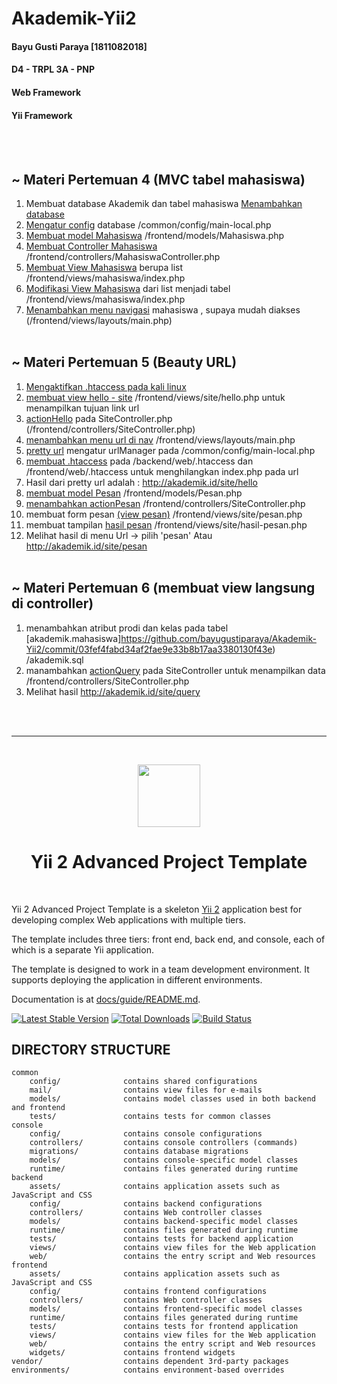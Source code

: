# Akademik-Yii2
#### Bayu Gusti Paraya [1811082018]
#### D4 - TRPL 3A - PNP
#### Web Framework
#### Yii Framework
<br><br>
## ~ Materi Pertemuan 4  (MVC tabel mahasiswa)
1. Membuat database Akademik dan tabel mahasiswa [Menambahkan database](https://github.com/bayugustiparaya/Akademik-Yii2/commit/2be2a0c29db6def2b7a4a4055148ddb8d1fb79dd)
2. [Mengatur config](https://github.com/bayugustiparaya/Akademik-Yii2/commit/15d62b983906de5ece4364c63714b4e709d418cd) database /common/config/main-local.php 
3. [Membuat model Mahasiswa](https://github.com/bayugustiparaya/Akademik-Yii2/commit/a34ca0b276816667db4f20aac532233292c3b71e) /frontend/models/Mahasiswa.php
4. [Membuat Controller Mahasiswa](https://github.com/bayugustiparaya/Akademik-Yii2/commit/0a91332adafca8f861aacbb316d0afd3096afdea)  /frontend/controllers/MahasiswaController.php
5. [Membuat View Mahasiswa](https://github.com/bayugustiparaya/Akademik-Yii2/commit/da8e758c78771285e268ad7a18a1cd157ef84316) berupa list /frontend/views/mahasiswa/index.php
6. [Modifikasi View Mahasiswa](https://github.com/bayugustiparaya/Akademik-Yii2/commit/4aab12f29400501219be12baa879f7434d118e03)  dari list menjadi tabel /frontend/views/mahasiswa/index.php
7. [Menambahkan menu navigasi](https://github.com/bayugustiparaya/Akademik-Yii2/commit/2c5e3f8c84036864b2af461d1ec9812d2c8817cf) mahasiswa , supaya mudah diakses (/frontend/views/layouts/main.php)
<br><br>
## ~ Materi Pertemuan 5  (Beauty URL)
1. [Mengaktifkan .htaccess pada kali linux](http://www.andrianext.web.id/2017/02/mengaktifkan-htaccess-apache-di-linux.html)
2. [membuat view hello - site](https://github.com/bayugustiparaya/Akademik-Yii2/commit/e622d4b54f7b97d77f92719a9a348b12d355e1bc) /frontend/views/site/hello.php untuk menampilkan tujuan link url
3. [actionHello](https://github.com/bayugustiparaya/Akademik-Yii2/commit/daa8946d8bceeffb3de4ddb18b63c63257322e5f) pada SiteController.php (/frontend/controllers/SiteController.php) 
4. [menambahkan menu url di nav](https://github.com/bayugustiparaya/Akademik-Yii2/commit/0f1e2014fc85eea30432d018d6726665c43ff282) /frontend/views/layouts/main.php
5. [pretty url](https://github.com/bayugustiparaya/Akademik-Yii2/commit/3c912ae3260defb78f96ac421bb6106743564c9e) mengatur urlManager pada /common/config/main-local.php
6. [membuat .htaccess](https://github.com/bayugustiparaya/Akademik-Yii2/commit/17b4fe101598eb064b1792982e1b960cacbcc739) pada /backend/web/.htaccess dan /frontend/web/.htaccess untuk menghilangkan index.php pada url
7. Hasil dari pretty url adalah : http://akademik.id/site/hello
8. [membuat model Pesan](https://github.com/bayugustiparaya/Akademik-Yii2/commit/560e0a400628c84d8863232c282bf551a30f800a) /frontend/models/Pesan.php 
9. [menambahkan actionPesan](https://github.com/bayugustiparaya/Akademik-Yii2/commit/ebd3864382de4b2dac1c68c8e7bb106584f7950e) /frontend/controllers/SiteController.php 
10. membuat form pesan [(view pesan)](https://github.com/bayugustiparaya/Akademik-Yii2/commit/0a78711fb82f9700418bf362ea28c9eb8c8e49b9) /frontend/views/site/pesan.php
11. membuat tampilan [hasil pesan](https://github.com/bayugustiparaya/Akademik-Yii2/commit/854571805eb242c128d6456037b075534795922c) /frontend/views/site/hasil-pesan.php
12. Melihat hasil di menu Url -> pilih 'pesan' Atau http://akademik.id/site/pesan
<br><br>
## ~ Materi Pertemuan 6 (membuat view langsung di controller)
1. menambahkan atribut prodi dan kelas pada tabel [akademik.mahasiswa]https://github.com/bayugustiparaya/Akademik-Yii2/commit/03fef4fabd34af2fae9e33b8b17aa3380130f43e) /akademik.sql
2. manambahkan [actionQuery](https://github.com/bayugustiparaya/Akademik-Yii2/commit/b6039e93ddc48d2992cb4c2a05207f093fec919d) pada SiteController untuk menampilkan data /frontend/controllers/SiteController.php
3. Melihat hasil http://akademik.id/site/query

<br><br><hr><br>
<p align="center">
    <a href="https://github.com/yiisoft" target="_blank">
        <img src="https://avatars0.githubusercontent.com/u/993323" height="100px">
    </a>
    <h1 align="center">Yii 2 Advanced Project Template</h1>
    <br>
</p>

Yii 2 Advanced Project Template is a skeleton [Yii 2](http://www.yiiframework.com/) application best for
developing complex Web applications with multiple tiers.

The template includes three tiers: front end, back end, and console, each of which
is a separate Yii application.

The template is designed to work in a team development environment. It supports
deploying the application in different environments.

Documentation is at [docs/guide/README.md](docs/guide/README.md).

[![Latest Stable Version](https://img.shields.io/packagist/v/yiisoft/yii2-app-advanced.svg)](https://packagist.org/packages/yiisoft/yii2-app-advanced)
[![Total Downloads](https://img.shields.io/packagist/dt/yiisoft/yii2-app-advanced.svg)](https://packagist.org/packages/yiisoft/yii2-app-advanced)
[![Build Status](https://travis-ci.com/yiisoft/yii2-app-advanced.svg?branch=master)](https://travis-ci.com/yiisoft/yii2-app-advanced)

DIRECTORY STRUCTURE
-------------------

```
common
    config/              contains shared configurations
    mail/                contains view files for e-mails
    models/              contains model classes used in both backend and frontend
    tests/               contains tests for common classes    
console
    config/              contains console configurations
    controllers/         contains console controllers (commands)
    migrations/          contains database migrations
    models/              contains console-specific model classes
    runtime/             contains files generated during runtime
backend
    assets/              contains application assets such as JavaScript and CSS
    config/              contains backend configurations
    controllers/         contains Web controller classes
    models/              contains backend-specific model classes
    runtime/             contains files generated during runtime
    tests/               contains tests for backend application    
    views/               contains view files for the Web application
    web/                 contains the entry script and Web resources
frontend
    assets/              contains application assets such as JavaScript and CSS
    config/              contains frontend configurations
    controllers/         contains Web controller classes
    models/              contains frontend-specific model classes
    runtime/             contains files generated during runtime
    tests/               contains tests for frontend application
    views/               contains view files for the Web application
    web/                 contains the entry script and Web resources
    widgets/             contains frontend widgets
vendor/                  contains dependent 3rd-party packages
environments/            contains environment-based overrides
```


